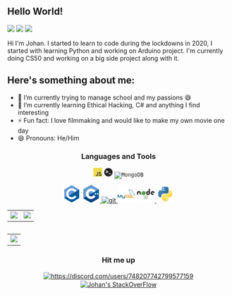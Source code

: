 ## Hello World!

![](https://img.shields.io/badge/OS-Windows-informational?style=flat&logo=Windows&logoColor=white&color=2bbc8a)
![](https://img.shields.io/badge/Main_Editor-VS_Code-informational?style=flat&logo=visual-studio-Code&logoColor=white&color=2bbc8a) 
![](https://img.shields.io/badge/Python_Editor-Pycharm-informational?style=flat&logo=Pycharm&logoColor=white&color=2bbc8a) 

Hi I'm Johan. I started to learn to code during the lockdowns in 2020, I started with learning Python and working on Arduino project. I'm currently doing CS50 and working on a big side project along with it.

## Here's something about me:
- 🔭 I’m currently trying to manage school and my passions 😅
- 🌱 I’m currently learning Ethical Hacking, C# and anything I find interesting
- ⚡ Fun fact: I love filmmaking and would like to make my own movie one day
- 😄 Pronouns: He/Him

<h3 align="center">Languages and Tools</h3>

<p align="center">
<code><img height="20" src="https://raw.githubusercontent.com/github/explore/80688e429a7d4ef2fca1e82350fe8e3517d3494d/topics/javascript/javascript.png"></code>
<code><img height="20" src="https://raw.githubusercontent.com/github/explore/80688e429a7d4ef2fca1e82350fe8e3517d3494d/topics/terminal/terminal.png"></code>
<code><img alt="MongoDB" src="https://img.shields.io/badge/-MongoDB-13aa52?style=flat-square&logo=mongodb&logoColor=white" /></code></p>
<p align="center">
<img src="https://raw.githubusercontent.com/devicons/devicon/master/icons/c/c-original.svg" alt="c" width="40" height="40"/> </a> <a href="https://www.w3schools.com/cpp/" target="_blank"> <img src="https://raw.githubusercontent.com/devicons/devicon/master/icons/cplusplus/cplusplus-original.svg" alt="cplusplus" width="40" height="40"/> </a></a> <a href="https://git-scm.com/" target="_blank"> <img src="https://www.vectorlogo.zone/logos/git-scm/git-scm-icon.svg" alt="git" width="40" height="40"/> </a> <img src="https://raw.githubusercontent.com/devicons/devicon/master/icons/mysql/mysql-original-wordmark.svg" alt="mysql" width="40" height="40"/> </a> <a href="https://nodejs.org" target="_blank"> <img src="https://raw.githubusercontent.com/devicons/devicon/master/icons/nodejs/nodejs-original-wordmark.svg" alt="nodejs" width="40" height="40"/> </a> <a href="https://www.postgresql.org" target="_blank"> <a href="https://www.python.org" target="_blank"> <img src="https://raw.githubusercontent.com/devicons/devicon/master/icons/python/python-original.svg" alt="python" width="40" height="40"/> </a></p>


<table width="100%" align="center">
  <tr>
    <td>
<img height="180em" src="https://github-readme-stats.vercel.app/api?username=JohanSanSebastian&show_icons=true&hide_border=true&theme=tokyonight" /> </td>
 <td> <img height="180em" src="https://github-readme-stats.vercel.app/api/top-langs/?username=JohanSanSebastian&show_icons=true&hide_border=true&layout=compact&langs_count=8&theme=tokyonight"/> </td>
  </tr>
 <table>
   
<table width="100%" align="center">
  <tr>
    <td>
      <img src="https://metrics.lecoq.io/JohanSanSebastian?template=classic&isocalendar=1&languages=1&base.indepth=false&isocalendar.duration=half-year&languages.limit=8&languages.threshold=0%25&languages.other=false&languages.colors=github&languages.sections=most-used&languages.indepth=false&languages.analysis.timeout=15&languages.categories=markup%2C%20programming&languages.recent.categories=markup%2C%20programming&languages.recent.load=300&languages.recent.days=14&config.timezone=Asia%2FDubai">
      </td>
    </tr>
</table>

<h3 align="center">Hit me up</h3>

<p align="center">
<a href="https://discord.com/users/748207742799577159" target="blank"><img align="center" src="https://www.svgrepo.com/show/353655/discord-icon.svg" alt="https://discord.com/users/748207742799577159" height="30" width="40" /></a>
<a href="https://stackoverflow.com/users/14479702/johan-sebastian" target="blank"><img align="center" alt="Johan's StackOverFlow" height="30" width="40" src="https://www.svgrepo.com/show/349517/stackoverflow.svg" /></a>
</a>








